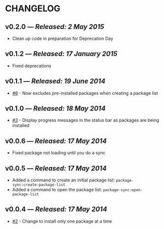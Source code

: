 # CHANGELOG

## **v0.2.0** &mdash; *Released: 2 May 2015*

* Clean up code in preparation for Deprecation Day

## **v0.1.2** &mdash; *Released: 17 January 2015*

* Fixed deprecations

## **v0.1.1** &mdash; *Released: 19 June 2014*

* [#6](https://github.com/lee-dohm/package-sync/issues/3) - Now excludes pre-installed packages when creating a package list

## **v0.1.0** &mdash; *Released: 18 May 2014*

* [#3](https://github.com/lee-dohm/package-sync/issues/3) - Display progress messages in the status bar as packages are being installed

## **v0.0.6** &mdash; *Released: 17 May 2014*

* Fixed package not loading until you do a sync

## **v0.0.5** &mdash; *Released: 17 May 2014*

* Added a command to create an initial package list: `package-sync:create-package-list`
* Added a command to open the package list: `package-sync:open-package-list`

## **v0.0.4** &mdash; *Released: 17 May 2014*

* [#2](https://github.com/lee-dohm/package-sync/issues/2) - Change to install only one package at a time
